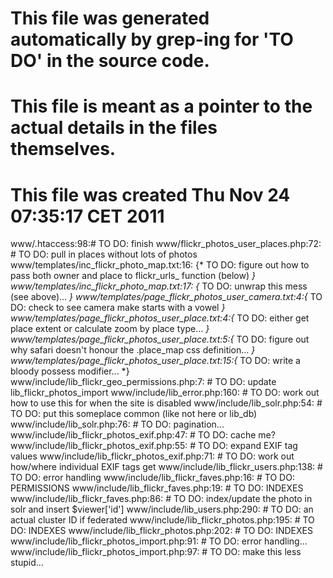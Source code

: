 # This file was generated automatically by grep-ing for 'TO DO' in the source code.
# This file is meant as a pointer to the actual details in the files themselves.
# This file was created Thu Nov 24 07:35:17 CET 2011

www/.htaccess:98:# TO DO: finish
www/flickr_photos_user_places.php:72:	# TO DO: pull in places without lots of photos
www/templates/inc_flickr_photo_map.txt:16:	{* TO DO: figure out how to pass both owner and place to flickr_urls_ function (below) *}
www/templates/inc_flickr_photo_map.txt:17:	{* TO DO: unwrap this mess (see above)... *}
www/templates/page_flickr_photos_user_camera.txt:4:{* TO DO: check to see camera make starts with a vowel *}
www/templates/page_flickr_photos_user_place.txt:4:{* TO DO: either get place extent or calculate zoom by place type... *}
www/templates/page_flickr_photos_user_place.txt:5:{* TO DO: figure out why safari doesn't honour the .place_map css definition... *}
www/templates/page_flickr_photos_user_place.txt:15:{* TO DO: write a bloody possess modifier... *}
www/include/lib_flickr_geo_permissions.php:7:	# TO DO: update lib_flickr_photos_import
www/include/lib_error.php:160:	# TO DO: work out how to use this for when the site is disabled
www/include/lib_solr.php:54:		# TO DO: put this someplace common (like not here or lib_db)
www/include/lib_solr.php:76:		# TO DO: pagination...
www/include/lib_flickr_photos_exif.php:47:		# TO DO: cache me?
www/include/lib_flickr_photos_exif.php:55:		# TO DO: expand EXIF tag values
www/include/lib_flickr_photos_exif.php:71:		# TO DO: work out how/where individual EXIF tags get
www/include/lib_flickr_users.php:138:		# TO DO: error handling
www/include/lib_flickr_faves.php:16:		# TO DO: PERMISSIONS
www/include/lib_flickr_faves.php:19:		# TO DO: INDEXES
www/include/lib_flickr_faves.php:86:		# TO DO: index/update the photo in solr and insert $viewer['id']
www/include/lib_users.php:290:		# TO DO: an actual cluster ID if federated
www/include/lib_flickr_photos.php:195:		# TO DO: INDEXES
www/include/lib_flickr_photos.php:202:		# TO DO: INDEXES
www/include/lib_flickr_photos_import.php:91:		# TO DO: error handling...
www/include/lib_flickr_photos_import.php:97:			# TO DO: make this less stupid...

